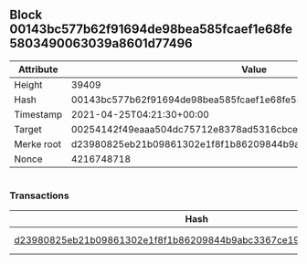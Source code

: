 ## Block 00143bc577b62f91694de98bea585fcaef1e68fe5803490063039a8601d77496

Attribute | Value
--- | ---
Height | 39409
Hash | 00143bc577b62f91694de98bea585fcaef1e68fe5803490063039a8601d77496
Timestamp | 2021-04-25T04:21:30+00:00
Target | 00254142f49eaaa504dc75712e8378ad5316cbcead634704b3734b6271167cc4
Merke root | d23980825eb21b09861302e1f8f1b86209844b9abc3367ce19bd7bc685a922bb
Nonce | 4216748718

```

```

### Transactions

Hash | Amount
--- | ---
[d23980825eb21b09861302e1f8f1b86209844b9abc3367ce19bd7bc685a922bb](d23980825eb21b09861302e1f8f1b86209844b9abc3367ce19bd7bc685a922bb.md) | 10.00000000 SKEPTI 
